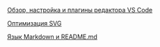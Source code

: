  [Обзор, настройка и плагины редактора VS Code](https://dzen.ru/video/watch/62811dcec5ad80646b48201c)
   
 [Оптимизация SVG](https://jakearchibald.github.io/svgomg/)  

 [Язык Markdown и README.md](https://stepik.org/lesson/671975/step/2?unit=670214)